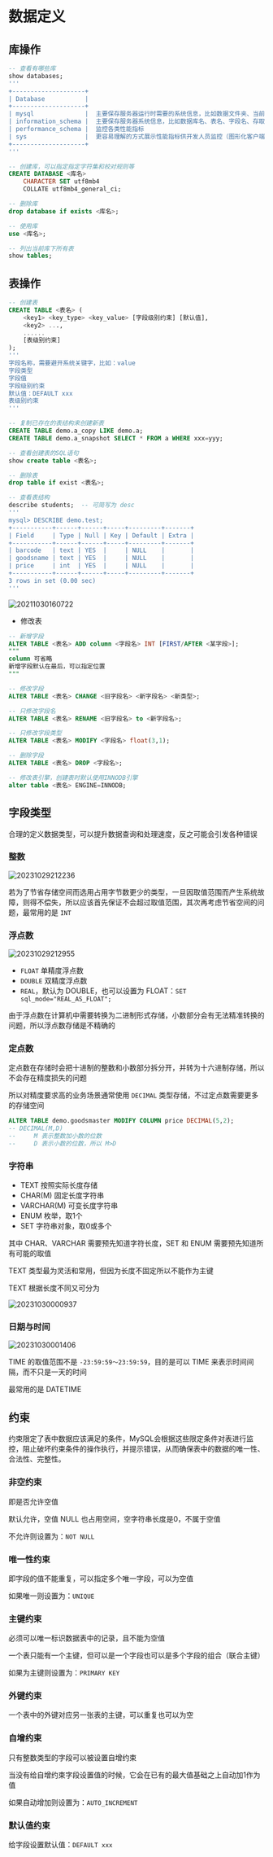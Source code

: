# 数据定义

## 库操作

```sql
-- 查看有哪些库
show databases;
'''
+--------------------+
| Database           |
+--------------------+
| mysql              |  主要保存服务器运行时需要的系统信息，比如数据文件夹、当前使用的字符集、约束检查信息等
| information_schema |  主要保存服务器系统信息，比如数据库名、表名、字段名、存取权限等
| performance_schema |  监控各类性能指标
| sys                |  更容易理解的方式展示性能指标供开发人员监控（图形化客户端中仅显示这个）
+--------------------+
'''

-- 创建库，可以指定指定字符集和校对规则等
CREATE DATABASE <库名> 
    CHARACTER SET utf8mb4 
    COLLATE utf8mb4_general_ci;

-- 删除库
drop database if exists <库名>;

-- 使用库
use <库名>;

-- 列出当前库下所有表
show tables;
```

## 表操作

```sql
-- 创建表
CREATE TABLE <表名> (
    <key1> <key_type> <key_value> [字段级别约束] [默认值], 
    <key2> ...,
    ......
    [表级别约束]
);
'''
字段名称，需要避开系统关键字，比如：value
字段类型
字段值
字段级别约束
默认值：DEFAULT xxx
表级别约束
'''

-- 复制已存在的表结构来创建新表
CREATE TABLE demo.a_copy LIKE demo.a;
CREATE TABLE demo.a_snapshot SELECT * FROM a WHERE xxx=yyy;

-- 查看创建表的SQL语句
show create table <表名>;

-- 删除表
drop table if exist <表名>;

-- 查看表结构
describe students;  -- 可简写为 desc
'''
mysql> DESCRIBE demo.test;
+-----------+------+------+-----+---------+-------+
| Field     | Type | Null | Key | Default | Extra |
+-----------+------+------+-----+---------+-------+
| barcode   | text | YES  |     | NULL    |       |
| goodsname | text | YES  |     | NULL    |       |
| price     | int  | YES  |     | NULL    |       |
+-----------+------+------+-----+---------+-------+
3 rows in set (0.00 sec)
'''
```

![20211030160722](http://image.zuoright.com/20211030160722.png)

- 修改表

```sql
-- 新增字段
ALTER TABLE <表名> ADD column <字段名> INT [FIRST/AFTER <某字段>];
"""
column 可省略
新增字段默认在最后，可以指定位置
"""

-- 修改字段
ALTER TABLE <表名> CHANGE <旧字段名> <新字段名> <新类型>;

-- 只修改字段名
ALTER TABLE <表名> RENAME <旧字段名> to <新字段名>;

-- 只修改字段类型
ALTER TABLE <表名> MODIFY <字段名> float(3,1);

-- 删除字段
ALTER TABLE <表名> DROP <字段名>;

-- 修改表引擎，创建表时默认使用INNODB引擎
alter table <表名> ENGINE=INNODB;
```

## 字段类型

合理的定义数据类型，可以提升数据查询和处理速度，反之可能会引发各种错误

### 整数

![20231029212236](https://image.zuoright.com/20231029212236.png)

若为了节省存储空间而选用占用字节数更少的类型，一旦因取值范围而产生系统故障，则得不偿失，所以应该首先保证不会超过取值范围，其次再考虑节省空间的问题，最常用的是 `INT`

### 浮点数

![20231029212955](https://image.zuoright.com/20231029212955.png)

- `FLOAT` 单精度浮点数
- `DOUBLE` 双精度浮点数
- `REAL`，默认为 DOUBLE，也可以设置为 FLOAT：`SET sql_mode="REAL_AS_FLOAT";`

由于浮点数在计算机中需要转换为二进制形式存储，小数部分会有无法精准转换的问题，所以浮点数存储是不精确的

### 定点数

定点数在存储时会把十进制的整数和小数部分拆分开，并转为十六进制存储，所以不会存在精度损失的问题

所以对精度要求高的业务场景通常使用 `DECIMAL` 类型存储，不过定点数需要更多的存储空间

```sql
ALTER TABLE demo.goodsmaster MODIFY COLUMN price DECIMAL(5,2);
-- DECIMAL(M,D)
--     M 表示整数加小数的位数
--     D 表示小数的位数，所以 M>D
```

### 字符串

- TEXT 按照实际长度存储
- CHAR(M) 固定长度字符串
- VARCHAR(M) 可变长度字符串
- ENUM 枚举，取1个
- SET 字符串对象，取0或多个

其中 CHAR、VARCHAR 需要预先知道字符长度，SET 和 ENUM 需要预先知道所有可能的取值

TEXT 类型最为灵活和常用，但因为长度不固定所以不能作为主键

TEXT 根据长度不同又可分为

![20231030000937](https://image.zuoright.com/20231030000937.png)

### 日期与时间

![20231030001406](https://image.zuoright.com/20231030001406.png)

TIME 的取值范围不是 `-23:59:59～23:59:59`，目的是可以 TIME 来表示时间间隔，而不只是一天的时间

最常用的是 DATETIME

## 约束

约束限定了表中数据应该满足的条件，MySQL会根据这些限定条件对表进行监控，阻止破坏约束条件的操作执行，并提示错误，从而确保表中的数据的唯一性、合法性、完整性。

### 非空约束

即是否允许空值

默认允许，空值 NULL 也占用空间，空字符串长度是0，不属于空值

不允许则设置为：`NOT NULL`

### 唯一性约束

即字段的值不能重复，可以指定多个唯一字段，可以为空值

如果唯一则设置为：`UNIQUE`

### 主键约束

必须可以唯一标识数据表中的记录，且不能为空值

一个表只能有一个主键，但可以是一个字段也可以是多个字段的组合（联合主键）

如果为主键则设置为：`PRIMARY KEY`

### 外键约束

一个表中的外键对应另一张表的主键，可以重复也可以为空

### 自增约束

只有整数类型的字段可以被设置自增约束

当没有给自增约束字段设置值的时候，它会在已有的最大值基础之上自动加1作为值

如果自动增加则设置为：`AUTO_INCREMENT`

### 默认值约束

给字段设置默认值：`DEFAULT xxx`

